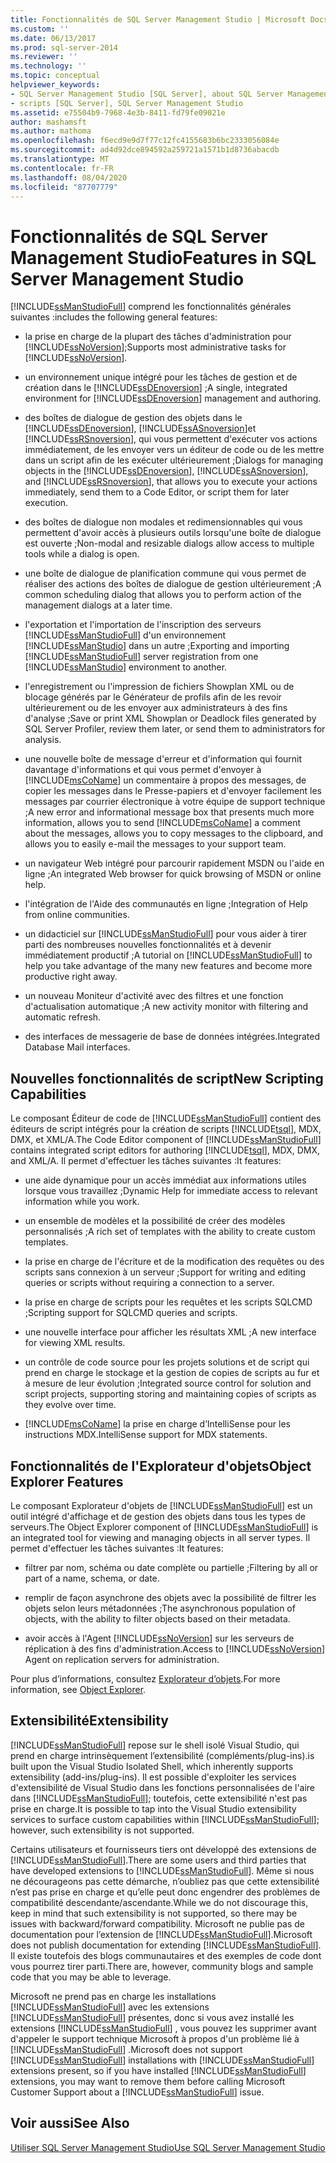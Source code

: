 ```yaml
---
title: Fonctionnalités de SQL Server Management Studio | Microsoft Docs
ms.custom: ''
ms.date: 06/13/2017
ms.prod: sql-server-2014
ms.reviewer: ''
ms.technology: ''
ms.topic: conceptual
helpviewer_keywords:
- SQL Server Management Studio [SQL Server], about SQL Server Management Studio
- scripts [SQL Server], SQL Server Management Studio
ms.assetid: e75504b9-7968-4e3b-8411-fd79fe09021e
author: mashamsft
ms.author: mathoma
ms.openlocfilehash: f6ecd9e9d7f77c12fc4155683b6bc2333056084e
ms.sourcegitcommit: ad4d92dce894592a259721a1571b1d8736abacdb
ms.translationtype: MT
ms.contentlocale: fr-FR
ms.lasthandoff: 08/04/2020
ms.locfileid: "87707779"
---
```

# <a name="features-in-sql-server-management-studio"></a><span data-ttu-id="35a5d-102">Fonctionnalités de SQL Server Management Studio</span><span class="sxs-lookup"><span data-stu-id="35a5d-102">Features in SQL Server Management Studio</span></span>
  [!INCLUDE[ssManStudioFull](../includes/ssmanstudiofull-md.md)] <span data-ttu-id="35a5d-103">comprend les fonctionnalités générales suivantes :</span><span class="sxs-lookup"><span data-stu-id="35a5d-103">includes the following general features:</span></span>  
  
-   <span data-ttu-id="35a5d-104">la prise en charge de la plupart des tâches d'administration pour [!INCLUDE[ssNoVersion](../includes/ssnoversion-md.md)];</span><span class="sxs-lookup"><span data-stu-id="35a5d-104">Supports most administrative tasks for [!INCLUDE[ssNoVersion](../includes/ssnoversion-md.md)].</span></span>  
  
-   <span data-ttu-id="35a5d-105">un environnement unique intégré pour les tâches de gestion et de création dans le [!INCLUDE[ssDEnoversion](../includes/ssdenoversion-md.md)] ;</span><span class="sxs-lookup"><span data-stu-id="35a5d-105">A single, integrated environment for [!INCLUDE[ssDEnoversion](../includes/ssdenoversion-md.md)] management and authoring.</span></span>  
  
-   <span data-ttu-id="35a5d-106">des boîtes de dialogue de gestion des objets dans le [!INCLUDE[ssDEnoversion](../includes/ssdenoversion-md.md)], [!INCLUDE[ssASnoversion](../includes/ssasnoversion-md.md)]et [!INCLUDE[ssRSnoversion](../includes/ssrsnoversion-md.md)], qui vous permettent d'exécuter vos actions immédiatement, de les envoyer vers un éditeur de code ou de les mettre dans un script afin de les exécuter ultérieurement ;</span><span class="sxs-lookup"><span data-stu-id="35a5d-106">Dialogs for managing objects in the [!INCLUDE[ssDEnoversion](../includes/ssdenoversion-md.md)], [!INCLUDE[ssASnoversion](../includes/ssasnoversion-md.md)], and [!INCLUDE[ssRSnoversion](../includes/ssrsnoversion-md.md)], that allows you to execute your actions immediately, send them to a Code Editor, or script them for later execution.</span></span>  
  
-   <span data-ttu-id="35a5d-107">des boîtes de dialogue non modales et redimensionnables qui vous permettent d'avoir accès à plusieurs outils lorsqu'une boîte de dialogue est ouverte ;</span><span class="sxs-lookup"><span data-stu-id="35a5d-107">Non-modal and resizable dialogs allow access to multiple tools while a dialog is open.</span></span>  
  
-   <span data-ttu-id="35a5d-108">une boîte de dialogue de planification commune qui vous permet de réaliser des actions des boîtes de dialogue de gestion ultérieurement ;</span><span class="sxs-lookup"><span data-stu-id="35a5d-108">A common scheduling dialog that allows you to perform action of the management dialogs at a later time.</span></span>  
  
-   <span data-ttu-id="35a5d-109">l'exportation et l'importation de l'inscription des serveurs [!INCLUDE[ssManStudioFull](../includes/ssmanstudiofull-md.md)] d'un environnement [!INCLUDE[ssManStudio](../includes/ssmanstudio-md.md)] dans un autre ;</span><span class="sxs-lookup"><span data-stu-id="35a5d-109">Exporting and importing [!INCLUDE[ssManStudioFull](../includes/ssmanstudiofull-md.md)] server registration from one [!INCLUDE[ssManStudio](../includes/ssmanstudio-md.md)] environment to another.</span></span>  
  
-   <span data-ttu-id="35a5d-110">l'enregistrement ou l'impression de fichiers Showplan XML ou de blocage générés par le Générateur de profils afin de les revoir ultérieurement ou de les envoyer aux administrateurs à des fins d'analyse ;</span><span class="sxs-lookup"><span data-stu-id="35a5d-110">Save or print XML Showplan or Deadlock files generated by SQL Server Profiler, review them later, or send them to administrators for analysis.</span></span>  
  
-   <span data-ttu-id="35a5d-111">une nouvelle boîte de message d'erreur et d'information qui fournit davantage d'informations et qui vous permet d'envoyer à [!INCLUDE[msCoName](../includes/msconame-md.md)] un commentaire à propos des messages, de copier les messages dans le Presse-papiers et d'envoyer facilement les messages par courrier électronique à votre équipe de support technique ;</span><span class="sxs-lookup"><span data-stu-id="35a5d-111">A new error and informational message box that presents much more information, allows you to send [!INCLUDE[msCoName](../includes/msconame-md.md)] a comment about the messages, allows you to copy messages to the clipboard, and allows you to easily e-mail the messages to your support team.</span></span>  
  
-   <span data-ttu-id="35a5d-112">un navigateur Web intégré pour parcourir rapidement MSDN ou l'aide en ligne ;</span><span class="sxs-lookup"><span data-stu-id="35a5d-112">An integrated Web browser for quick browsing of MSDN or online help.</span></span>  
  
-   <span data-ttu-id="35a5d-113">l'intégration de l'Aide des communautés en ligne ;</span><span class="sxs-lookup"><span data-stu-id="35a5d-113">Integration of Help from online communities.</span></span>  
  
-   <span data-ttu-id="35a5d-114">un didacticiel sur [!INCLUDE[ssManStudioFull](../includes/ssmanstudiofull-md.md)] pour vous aider à tirer parti des nombreuses nouvelles fonctionnalités et à devenir immédiatement productif ;</span><span class="sxs-lookup"><span data-stu-id="35a5d-114">A tutorial on [!INCLUDE[ssManStudioFull](../includes/ssmanstudiofull-md.md)] to help you take advantage of the many new features and become more productive right away.</span></span>  
  
-   <span data-ttu-id="35a5d-115">un nouveau Moniteur d'activité avec des filtres et une fonction d'actualisation automatique ;</span><span class="sxs-lookup"><span data-stu-id="35a5d-115">A new activity monitor with filtering and automatic refresh.</span></span>  
  
-   <span data-ttu-id="35a5d-116">des interfaces de messagerie de base de données intégrées.</span><span class="sxs-lookup"><span data-stu-id="35a5d-116">Integrated Database Mail interfaces.</span></span>  
  
## <a name="new-scripting-capabilities"></a><span data-ttu-id="35a5d-117">Nouvelles fonctionnalités de script</span><span class="sxs-lookup"><span data-stu-id="35a5d-117">New Scripting Capabilities</span></span>  
 <span data-ttu-id="35a5d-118">Le composant Éditeur de code de [!INCLUDE[ssManStudioFull](../includes/ssmanstudiofull-md.md)] contient des éditeurs de script intégrés pour la création de scripts [!INCLUDE[tsql](../includes/tsql-md.md)], MDX, DMX, et XML/A.</span><span class="sxs-lookup"><span data-stu-id="35a5d-118">The Code Editor component of [!INCLUDE[ssManStudioFull](../includes/ssmanstudiofull-md.md)] contains integrated script editors for authoring [!INCLUDE[tsql](../includes/tsql-md.md)], MDX, DMX, and XML/A.</span></span> <span data-ttu-id="35a5d-119">Il permet d'effectuer les tâches suivantes :</span><span class="sxs-lookup"><span data-stu-id="35a5d-119">It features:</span></span>  
  
-   <span data-ttu-id="35a5d-120">une aide dynamique pour un accès immédiat aux informations utiles lorsque vous travaillez ;</span><span class="sxs-lookup"><span data-stu-id="35a5d-120">Dynamic Help for immediate access to relevant information while you work.</span></span>  
  
-   <span data-ttu-id="35a5d-121">un ensemble de modèles et la possibilité de créer des modèles personnalisés ;</span><span class="sxs-lookup"><span data-stu-id="35a5d-121">A rich set of templates with the ability to create custom templates.</span></span>  
  
-   <span data-ttu-id="35a5d-122">la prise en charge de l'écriture et de la modification des requêtes ou des scripts sans connexion à un serveur ;</span><span class="sxs-lookup"><span data-stu-id="35a5d-122">Support for writing and editing queries or scripts without requiring a connection to a server.</span></span>  
  
-   <span data-ttu-id="35a5d-123">la prise en charge de scripts pour les requêtes et les scripts SQLCMD ;</span><span class="sxs-lookup"><span data-stu-id="35a5d-123">Scripting support for SQLCMD queries and scripts.</span></span>  
  
-   <span data-ttu-id="35a5d-124">une nouvelle interface pour afficher les résultats XML ;</span><span class="sxs-lookup"><span data-stu-id="35a5d-124">A new interface for viewing XML results.</span></span>  
  
-   <span data-ttu-id="35a5d-125">un contrôle de code source pour les projets solutions et de script qui prend en charge le stockage et la gestion de copies de scripts au fur et à mesure de leur évolution ;</span><span class="sxs-lookup"><span data-stu-id="35a5d-125">Integrated source control for solution and script projects, supporting storing and maintaining copies of scripts as they evolve over time.</span></span>  
  
-   [!INCLUDE[msCoName](../includes/msconame-md.md)] <span data-ttu-id="35a5d-126">la prise en charge d’IntelliSense pour les instructions MDX.</span><span class="sxs-lookup"><span data-stu-id="35a5d-126">IntelliSense support for MDX statements.</span></span>  
  
## <a name="object-explorer-features"></a><span data-ttu-id="35a5d-127">Fonctionnalités de l'Explorateur d'objets</span><span class="sxs-lookup"><span data-stu-id="35a5d-127">Object Explorer Features</span></span>  
 <span data-ttu-id="35a5d-128">Le composant Explorateur d'objets de [!INCLUDE[ssManStudioFull](../includes/ssmanstudiofull-md.md)] est un outil intégré d'affichage et de gestion des objets dans tous les types de serveurs.</span><span class="sxs-lookup"><span data-stu-id="35a5d-128">The Object Explorer component of [!INCLUDE[ssManStudioFull](../includes/ssmanstudiofull-md.md)] is an integrated tool for viewing and managing objects in all server types.</span></span> <span data-ttu-id="35a5d-129">Il permet d'effectuer les tâches suivantes :</span><span class="sxs-lookup"><span data-stu-id="35a5d-129">It features:</span></span>  
  
-   <span data-ttu-id="35a5d-130">filtrer par nom, schéma ou date complète ou partielle ;</span><span class="sxs-lookup"><span data-stu-id="35a5d-130">Filtering by all or part of a name, schema, or date.</span></span>  
  
-   <span data-ttu-id="35a5d-131">remplir de façon asynchrone des objets avec la possibilité de filtrer les objets selon leurs métadonnées ;</span><span class="sxs-lookup"><span data-stu-id="35a5d-131">The asynchronous population of objects, with the ability to filter objects based on their metadata.</span></span>  
  
-   <span data-ttu-id="35a5d-132">avoir accès à l'Agent [!INCLUDE[ssNoVersion](../includes/ssnoversion-md.md)] sur les serveurs de réplication à des fins d'administration.</span><span class="sxs-lookup"><span data-stu-id="35a5d-132">Access to [!INCLUDE[ssNoVersion](../includes/ssnoversion-md.md)] Agent on replication servers for administration.</span></span>  
  
 <span data-ttu-id="35a5d-133">Pour plus d’informations, consultez [Explorateur d’objets](../ssms/object/object-explorer.md).</span><span class="sxs-lookup"><span data-stu-id="35a5d-133">For more information, see [Object Explorer](../ssms/object/object-explorer.md).</span></span>  
  
## <a name="extensibility"></a><span data-ttu-id="35a5d-134">Extensibilité</span><span class="sxs-lookup"><span data-stu-id="35a5d-134">Extensibility</span></span>  
 [!INCLUDE[ssManStudioFull](../includes/ssmanstudiofull-md.md)] <span data-ttu-id="35a5d-135">repose sur le shell isolé Visual Studio, qui prend en charge intrinsèquement l’extensibilité (compléments/plug-ins).</span><span class="sxs-lookup"><span data-stu-id="35a5d-135">is built upon the Visual Studio Isolated Shell, which inherently supports extensibility (add-ins/plug-ins).</span></span> <span data-ttu-id="35a5d-136">Il est possible d'exploiter les services d'extensibilité de Visual Studio dans les fonctions personnalisées de l'aire dans [!INCLUDE[ssManStudioFull](../includes/ssmanstudiofull-md.md)]; toutefois, cette extensibilité n'est pas prise en charge.</span><span class="sxs-lookup"><span data-stu-id="35a5d-136">It is possible to tap into the Visual Studio extensibility services to surface custom capabilities within [!INCLUDE[ssManStudioFull](../includes/ssmanstudiofull-md.md)]; however, such extensibility is not supported.</span></span>  
  
 <span data-ttu-id="35a5d-137">Certains utilisateurs et fournisseurs tiers ont développé des extensions de [!INCLUDE[ssManStudioFull](../includes/ssmanstudiofull-md.md)].</span><span class="sxs-lookup"><span data-stu-id="35a5d-137">There are some users and third parties that have developed extensions to [!INCLUDE[ssManStudioFull](../includes/ssmanstudiofull-md.md)].</span></span> <span data-ttu-id="35a5d-138">Même si nous ne décourageons pas cette démarche, n’oubliez pas que cette extensibilité n’est pas prise en charge et qu’elle peut donc engendrer des problèmes de compatibilité descendante/ascendante.</span><span class="sxs-lookup"><span data-stu-id="35a5d-138">While we do not discourage this, keep in mind that such extensibility is not supported, so there may be issues with backward/forward compatibility.</span></span> <span data-ttu-id="35a5d-139">Microsoft ne publie pas de documentation pour l’extension de [!INCLUDE[ssManStudioFull](../includes/ssmanstudiofull-md.md)].</span><span class="sxs-lookup"><span data-stu-id="35a5d-139">Microsoft does not publish documentation for extending [!INCLUDE[ssManStudioFull](../includes/ssmanstudiofull-md.md)].</span></span> <span data-ttu-id="35a5d-140">Il existe toutefois des blogs communautaires et des exemples de code dont vous pourrez tirer parti.</span><span class="sxs-lookup"><span data-stu-id="35a5d-140">There are, however, community blogs and sample code that you may be able to leverage.</span></span>  
  
 <span data-ttu-id="35a5d-141">Microsoft ne prend pas en charge les installations [!INCLUDE[ssManStudioFull](../includes/ssmanstudiofull-md.md)] avec les extensions [!INCLUDE[ssManStudioFull](../includes/ssmanstudiofull-md.md)] présentes, donc si vous avez installé les extensions [!INCLUDE[ssManStudioFull](../includes/ssmanstudiofull-md.md)] , vous pouvez les supprimer avant d'appeler le support technique Microsoft à propos d'un problème lié à [!INCLUDE[ssManStudioFull](../includes/ssmanstudiofull-md.md)] .</span><span class="sxs-lookup"><span data-stu-id="35a5d-141">Microsoft does not support [!INCLUDE[ssManStudioFull](../includes/ssmanstudiofull-md.md)] installations with [!INCLUDE[ssManStudioFull](../includes/ssmanstudiofull-md.md)] extensions present, so if you have installed [!INCLUDE[ssManStudioFull](../includes/ssmanstudiofull-md.md)] extensions, you may want to remove them before calling Microsoft Customer Support about a [!INCLUDE[ssManStudioFull](../includes/ssmanstudiofull-md.md)] issue.</span></span>  
  
## <a name="see-also"></a><span data-ttu-id="35a5d-142">Voir aussi</span><span class="sxs-lookup"><span data-stu-id="35a5d-142">See Also</span></span>  
 [<span data-ttu-id="35a5d-143">Utiliser SQL Server Management Studio</span><span class="sxs-lookup"><span data-stu-id="35a5d-143">Use SQL Server Management Studio</span></span>](../database-engine/use-sql-server-management-studio.md)  
  
  
